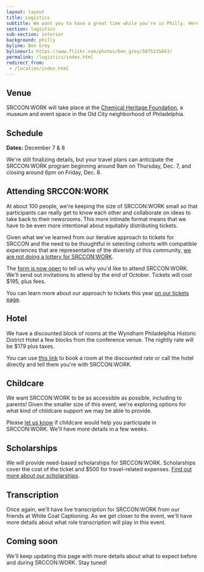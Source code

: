 ```yaml
---
layout: layout
title: Logistics
subtitle: We want you to have a great time while you're in Philly. Here's some of what to expect.
section: logistics
sub-section: interior
background: philly
byline: Ben Grey
bylineurl: https://www.flickr.com/photos/ben_grey/5875235043/
permalink: /logistics/index.html
redirect_from:
 - /location/index.html
---
```


## Venue

SRCCON:WORK will take place at the [Chemical Heritage Foundation](http://www.chemheritage.org/), a museum and event space in the Old City neighborhood of Philadelphia.

## Schedule

**Dates:** December 7 & 8

We're still finalizing details, but your travel plans can anticipate the SRCCON:WORK program beginning around 9am on Thursday, Dec. 7, and closing around 6pm on Friday, Dec. 8.

## Attending SRCCON:WORK

At about 100 people, we're keeping the size of SRCCON:WORK small so that participants can really get to know each other and collaborate on ideas to take back to their newsrooms. This more intimate format means that we have to be even more intentional about equitably distributing tickets. 

Given what we've learned from our iterative approach to tickets for SRCCON and the need to be thoughtful in selecting cohorts with compatible experiences that are representative of the diversity of this community, [we are not doing a lottery for SRCCON:WORK](https://opennews.org/blog/srccon-work-tickets/). 

The [form is now open](/tickets/attendance_form) to tell us why you'd like to attend SRCCON:WORK. We'll send out invitations to attend by the end of October. Tickets will cost $195, plus fees.

You can learn more about our approach to tickets this year [on our tickets page](/tickets#the-srccon-work-tickets-process).

## Hotel

We have a discounted block of rooms at the Wyndham Philadelphia Historic District Hotel a few blocks from the conference venue. The nightly rate will be $179 plus taxes. 

You can use [this link](https://www.wyndhamhotels.com/groups/hr/srccon-work) to book a room at the discounted rate or call the hotel directly and tell them you're with SRCCON:WORK.

## Childcare

We want SRCCON:WORK to be as accessible as possible, including to parents! Given the smaller size of this event, we're exploring options for what kind of childcare support we may be able to provide. 

Please [let us know](mailto:erika@opennews.org) if childcare would help you participate in SRCCON:WORK. We'll have more details in a few weeks.

## Scholarships

We will provide need-based scholarships for SRCCON:WORK. Scholarships cover the cost of the ticket and $500 for travel-related expenses. [Find out more about our scholarships](/scholarships).

## Transcription

Once again, we'll have live transcription for SRCCON:WORK from our friends at White Coat Captioning. As we get closer to the event, we'll have more details about what role transcription will play in this event. 

## Coming soon

We'll keep updating this page with more details about what to expect before and during SRCCON:WORK. Stay tuned!
